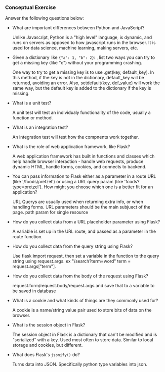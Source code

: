 ### Conceptual Exercise

Answer the following questions below:

- What are important differences between Python and JavaScript?
  
    Unlike Javascript, Python is a "high level" language, is dynamic, and runs on servers as opposed to how javascript runs in the browser. It is used for data science, machine learning, making servers, etc.

- Given a dictionary like ``{"a": 1, "b": 2}``: , list two ways you can try to get a missing key (like "c") without your programming crashing.

	One way to try to get a missing key is to use .get(key, default_key). In this method, if the key is not in the dictionary, default_key will be returned, avoiding an error. Also, setdefault(key, def_value) will work the same way, but the default key is added to the dictionary if the key is missing.

- What is a unit test?

	 A unit test will test an individualy functionality of the code, usually a function or method.

- What is an integration test?
	
	An integration test will test how the compnents work together.

- What is the role of web application framework, like Flask?

	A web application framework has built in functions and classes which help handle browser interaction - handle web requests, produce dynamic HTML, handle forms, cookies, and connects to backend.

- You can pass information to Flask either as a parameter in a route URL (like '/foods/pretzel') or using a URL query param (like 'foods?type=pretzel'). How might you choose which one is a better fit for an application?

	URL Querys are usually used when returning extra info, or when handling forms. URL parameters should be the main subjuect of the page.  path param for single resource

- How do you collect data from a URL placeholder parameter using Flask?

	A variable is set up in the URL route, and passed as a parameter in the route function.

- How do you collect data from the query string using Flask?

	Use flask import request, then set a variable in the function to the query string using request.args. ex "/search?term=word" term = request.args["term"].

- How do you collect data from the body of the request using Flask?

	request.form/request.body/request.args and save that to a variable to be saved in database

- What is a cookie and what kinds of things are they commonly used for?

	A cookie is a name/string value pair used to store bits of data on the browser.

- What is the session object in Flask?

	The session object in Flask is a dictionary that can't be modified and is "serialized" with a key.  Used most often to store data.  Similar to local storage and cookies, but different.

- What does Flask's `jsonify()` do?

	Turns data into JSON.  Specifically python type variables into json.
